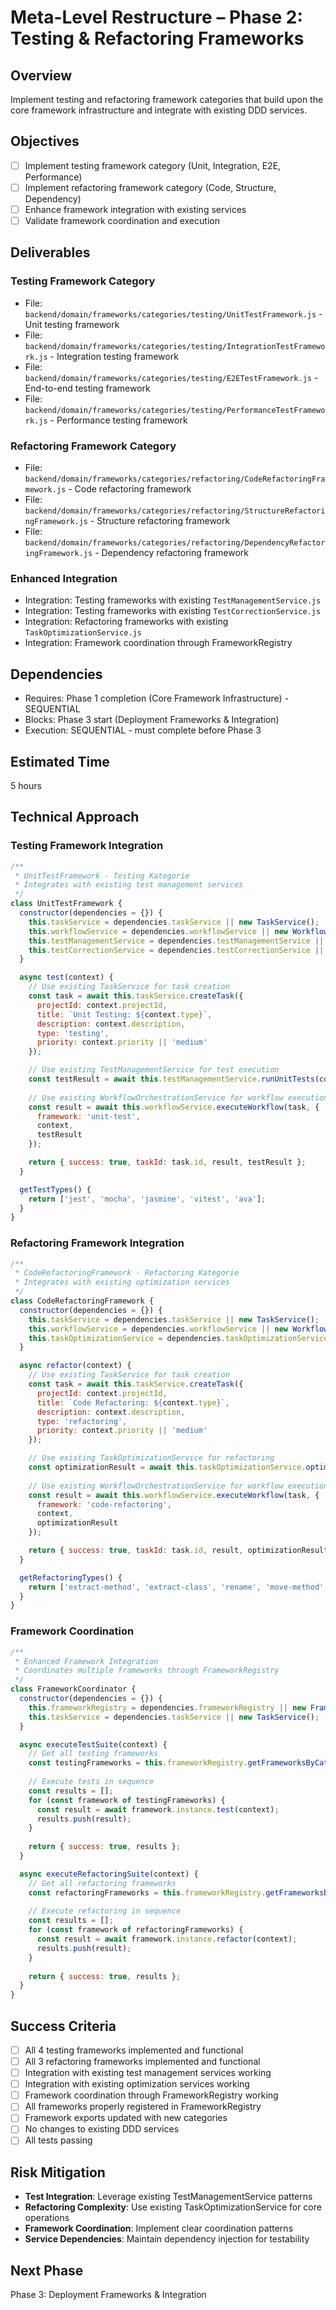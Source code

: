# Meta-Level Restructure – Phase 2: Testing & Refactoring Frameworks

## Overview
Implement testing and refactoring framework categories that build upon the core framework infrastructure and integrate with existing DDD services.

## Objectives
- [ ] Implement testing framework category (Unit, Integration, E2E, Performance)
- [ ] Implement refactoring framework category (Code, Structure, Dependency)
- [ ] Enhance framework integration with existing services
- [ ] Validate framework coordination and execution

## Deliverables

### Testing Framework Category
- File: `backend/domain/frameworks/categories/testing/UnitTestFramework.js` - Unit testing framework
- File: `backend/domain/frameworks/categories/testing/IntegrationTestFramework.js` - Integration testing framework
- File: `backend/domain/frameworks/categories/testing/E2ETestFramework.js` - End-to-end testing framework
- File: `backend/domain/frameworks/categories/testing/PerformanceTestFramework.js` - Performance testing framework

### Refactoring Framework Category
- File: `backend/domain/frameworks/categories/refactoring/CodeRefactoringFramework.js` - Code refactoring framework
- File: `backend/domain/frameworks/categories/refactoring/StructureRefactoringFramework.js` - Structure refactoring framework
- File: `backend/domain/frameworks/categories/refactoring/DependencyRefactoringFramework.js` - Dependency refactoring framework

### Enhanced Integration
- Integration: Testing frameworks with existing `TestManagementService.js`
- Integration: Testing frameworks with existing `TestCorrectionService.js`
- Integration: Refactoring frameworks with existing `TaskOptimizationService.js`
- Integration: Framework coordination through FrameworkRegistry

## Dependencies
- Requires: Phase 1 completion (Core Framework Infrastructure) - SEQUENTIAL
- Blocks: Phase 3 start (Deployment Frameworks & Integration)
- Execution: SEQUENTIAL - must complete before Phase 3

## Estimated Time
5 hours

## Technical Approach

### Testing Framework Integration
```javascript
/**
 * UnitTestFramework - Testing Kategorie
 * Integrates with existing test management services
 */
class UnitTestFramework {
  constructor(dependencies = {}) {
    this.taskService = dependencies.taskService || new TaskService();
    this.workflowService = dependencies.workflowService || new WorkflowOrchestrationService();
    this.testManagementService = dependencies.testManagementService || new TestManagementService();
    this.testCorrectionService = dependencies.testCorrectionService || new TestCorrectionService();
  }

  async test(context) {
    // Use existing TaskService for task creation
    const task = await this.taskService.createTask({
      projectId: context.projectId,
      title: `Unit Testing: ${context.type}`,
      description: context.description,
      type: 'testing',
      priority: context.priority || 'medium'
    });

    // Use existing TestManagementService for test execution
    const testResult = await this.testManagementService.runUnitTests(context);
    
    // Use existing WorkflowOrchestrationService for workflow execution
    const result = await this.workflowService.executeWorkflow(task, {
      framework: 'unit-test',
      context,
      testResult
    });

    return { success: true, taskId: task.id, result, testResult };
  }

  getTestTypes() {
    return ['jest', 'mocha', 'jasmine', 'vitest', 'ava'];
  }
}
```

### Refactoring Framework Integration
```javascript
/**
 * CodeRefactoringFramework - Refactoring Kategorie
 * Integrates with existing optimization services
 */
class CodeRefactoringFramework {
  constructor(dependencies = {}) {
    this.taskService = dependencies.taskService || new TaskService();
    this.workflowService = dependencies.workflowService || new WorkflowOrchestrationService();
    this.taskOptimizationService = dependencies.taskOptimizationService || new TaskOptimizationService();
  }

  async refactor(context) {
    // Use existing TaskService for task creation
    const task = await this.taskService.createTask({
      projectId: context.projectId,
      title: `Code Refactoring: ${context.type}`,
      description: context.description,
      type: 'refactoring',
      priority: context.priority || 'medium'
    });

    // Use existing TaskOptimizationService for refactoring
    const optimizationResult = await this.taskOptimizationService.optimizeCode(context);
    
    // Use existing WorkflowOrchestrationService for workflow execution
    const result = await this.workflowService.executeWorkflow(task, {
      framework: 'code-refactoring',
      context,
      optimizationResult
    });

    return { success: true, taskId: task.id, result, optimizationResult };
  }

  getRefactoringTypes() {
    return ['extract-method', 'extract-class', 'rename', 'move-method', 'inline-method'];
  }
}
```

### Framework Coordination
```javascript
/**
 * Enhanced Framework Integration
 * Coordinates multiple frameworks through FrameworkRegistry
 */
class FrameworkCoordinator {
  constructor(dependencies = {}) {
    this.frameworkRegistry = dependencies.frameworkRegistry || new FrameworkRegistry();
    this.taskService = dependencies.taskService || new TaskService();
  }

  async executeTestSuite(context) {
    // Get all testing frameworks
    const testingFrameworks = this.frameworkRegistry.getFrameworksByCategory('testing');
    
    // Execute tests in sequence
    const results = [];
    for (const framework of testingFrameworks) {
      const result = await framework.instance.test(context);
      results.push(result);
    }
    
    return { success: true, results };
  }

  async executeRefactoringSuite(context) {
    // Get all refactoring frameworks
    const refactoringFrameworks = this.frameworkRegistry.getFrameworksByCategory('refactoring');
    
    // Execute refactoring in sequence
    const results = [];
    for (const framework of refactoringFrameworks) {
      const result = await framework.instance.refactor(context);
      results.push(result);
    }
    
    return { success: true, results };
  }
}
```

## Success Criteria
- [ ] All 4 testing frameworks implemented and functional
- [ ] All 3 refactoring frameworks implemented and functional
- [ ] Integration with existing test management services working
- [ ] Integration with existing optimization services working
- [ ] Framework coordination through FrameworkRegistry working
- [ ] All frameworks properly registered in FrameworkRegistry
- [ ] Framework exports updated with new categories
- [ ] No changes to existing DDD services
- [ ] All tests passing

## Risk Mitigation
- **Test Integration**: Leverage existing TestManagementService patterns
- **Refactoring Complexity**: Use existing TaskOptimizationService for core operations
- **Framework Coordination**: Implement clear coordination patterns
- **Service Dependencies**: Maintain dependency injection for testability

## Next Phase
Phase 3: Deployment Frameworks & Integration 